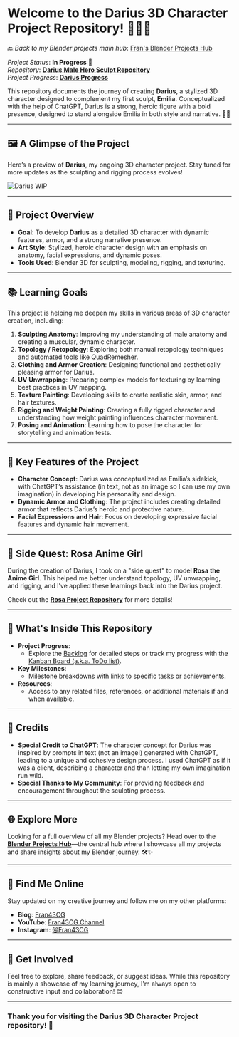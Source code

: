 # Welcome to the Darius 3D Character Project Repository! 🦸‍♂️✨

🔙 _Back to my Blender projects main hub_: [Fran's Blender Projects Hub](https://github.com/ux-fran/blender-projects-main-hub-repo)

_Project Status_: **In Progress** 🔄  
_Repository_: **[Darius Male Hero Sculpt Repository](https://github.com/ux-fran/darius-male-hero-sculpt-repo)**  
_Project Progress_: **[Darius Progress](https://github.com/users/ux-fran/projects/64)**

This repository documents the journey of creating **Darius**, a stylized 3D character designed to complement my first sculpt, **Emilia**. Conceptualized with the help of ChatGPT, Darius is a strong, heroic figure with a bold presence, designed to stand alongside Emilia in both style and narrative. 🎨✨

---

## 🖼️ A Glimpse of the Project

Here’s a preview of **Darius**, my ongoing 3D character project. Stay tuned for more updates as the sculpting and rigging process evolves!

![Darius WIP](https://github.com/user-attachments/assets/a9011ddb-9dd6-4038-ba6b-eef698d2ecab)

---

## 🧩 Project Overview

- **Goal**: To develop **Darius** as a detailed 3D character with dynamic features, armor, and a strong narrative presence.
- **Art Style**: Stylized, heroic character design with an emphasis on anatomy, facial expressions, and dynamic poses.
- **Tools Used**: Blender 3D for sculpting, modeling, rigging, and texturing.

---

## 📚 Learning Goals

This project is helping me deepen my skills in various areas of 3D character creation, including:

1. **Sculpting Anatomy**: Improving my understanding of male anatomy and creating a muscular, dynamic character.
2. **Topology / Retopology**: Exploring both manual retopology techniques and automated tools like QuadRemesher.
3. **Clothing and Armor Creation**: Designing functional and aesthetically pleasing armor for Darius.
4. **UV Unwrapping**: Preparing complex models for texturing by learning best practices in UV mapping.
5. **Texture Painting**: Developing skills to create realistic skin, armor, and hair textures.
6. **Rigging and Weight Painting**: Creating a fully rigged character and understanding how weight painting influences character movement.
7. **Posing and Animation**: Learning how to pose the character for storytelling and animation tests.

---

## 🎯 Key Features of the Project

- **Character Concept**: Darius was conceptualized as Emilia’s sidekick, with ChatGPT’s assistance (in text, not as an image so I can use my own imagination) in developing his personality and design.
- **Dynamic Armor and Clothing**: The project includes creating detailed armor that reflects Darius’s heroic and protective nature.
- **Facial Expressions and Hair**: Focus on developing expressive facial features and dynamic hair movement.

---

## 🎨 Side Quest: Rosa Anime Girl

During the creation of Darius, I took on a "side quest" to model **Rosa the Anime Girl**. This helped me better understand topology, UV unwrapping, and rigging, and I’ve applied these learnings back into the Darius project.

Check out the **[Rosa Project Repository](https://github.com/ux-fran/rosa-anime-character-repo)** for more details!

---

## 📌 What's Inside This Repository

- **Project Progress**:
  - Explore the [Backlog](https://github.com/users/ux-fran/projects/64) for detailed steps or track my progress with the [Kanban Board (a.k.a. ToDo list)](https://github.com/users/ux-fran/projects/64/views/2).
- **Key Milestones**:
  - Milestone breakdowns with links to specific tasks or achievements.
- **Resources**:
  - Access to any related files, references, or additional materials if and when available.

---

## 🙏 Credits

- **Special Credit to ChatGPT**: The character concept for Darius was inspired by prompts in text (not an image!) generated with ChatGPT, leading to a unique and cohesive design process. I used ChatGPT as if it was a client, describing a character and than letting my own imagination run wild.
- **Special Thanks to My Community**: For providing feedback and encouragement throughout the sculpting process.

---

## 🌐 Explore More

Looking for a full overview of all my Blender projects? Head over to the **[Blender Projects Hub](https://github.com/ux-fran/blender-projects-main-hub-repo)**—the central hub where I showcase all my projects and share insights about my Blender journey. 🛠️✨

---

## 🔗 Find Me Online

Stay updated on my creative journey and follow me on my other platforms:

- **Blog**: [Fran43CG](https://www.fran43cg.com)  
- **YouTube**: [Fran43CG Channel](https://www.youtube.com/@Fran43CG)  
- **Instagram**: [@Fran43CG](https://www.instagram.com/fran43cg/)  

---

## 🤝 Get Involved

Feel free to explore, share feedback, or suggest ideas. While this repository is mainly a showcase of my learning journey, I'm always open to constructive input and collaboration! 😊

---

### Thank you for visiting the Darius 3D Character Project repository! 🎉
